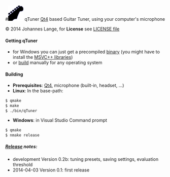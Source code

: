 #![icon](./resources/qTuner48x48.png)  qTuner
[Qt4](https://qt-project.org/) based Guitar Tuner, using your computer's microphone

&copy; 2014 Johannes Lange,
for **License** see [LICENSE file](LICENSE)

#### Getting qTuner
- for Windows you can just get a precompiled [binary](https://github.com/johannes-lange/qTuner/releases/download/v0.1/qTuner-bin.zip)
  (you might have to install the [MSVC++ libraries](http://www.microsoft.com/en-gb/download/details.aspx?id=5555))
- or [build](#building) manually for any operating system

#### Building
- **Prerequisites**: [Qt4](https://qt-project.org/), microphone (built-in, headset, ...)
- **Linux**: In the base-path:
<pre><code>$ qmake
$ make
$ ./bin/qTuner</pre></code>
- **Windows**: in Visual Studio Command prompt
<pre><code>$ qmake
$ nmake release</pre></code>

##### [Release](https://github.com/johannes-lange/qTuner/releases) notes:
- development Version 0.2b: tuning presets, saving settings, evaluation threshold
- 2014-04-03 Version 0.1: first release
